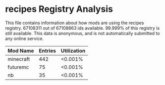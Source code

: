 # recipes Registry Analysis

This file contains information about how mods are using the recipes registry.
67108311 out of 67108863 ids available. 99.999% of this registry is still
available. This data is anonymous, and is not automatically submitted to any
online service.


| Mod Name  | Entries | Utilization |
|-----------|---------|-------------|
| minecraft | 442     | <0.001%     |
| futuremc  | 75      | <0.001%     |
| nb        | 35      | <0.001%     |
